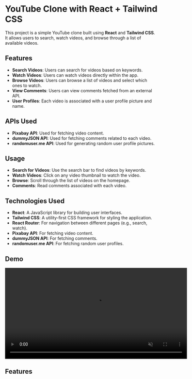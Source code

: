 # YouTube Clone with React + Tailwind CSS

This project is a simple YouTube clone built using **React** and **Tailwind CSS**. It allows users to search, watch videos, and browse through a list of available videos.

## Features

- **Search Videos**: Users can search for videos based on keywords.
- **Watch Videos**: Users can watch videos directly within the app.
- **Browse Videos**: Users can browse a list of videos and select which ones to watch.
- **View Comments**: Users can view comments fetched from an external API.
- **User Profiles**: Each video is associated with a user profile picture and name.

## APIs Used

- **Pixabay API**: Used for fetching video content.
- **dummyJSON API**: Used for fetching comments related to each video.
- **randomuser.me API**: Used for generating random user profile pictures.

## Usage

- **Search for Videos**: Use the search bar to find videos by keywords.
- **Watch Videos**: Click on any video thumbnail to watch the video.
- **Browse**: Scroll through the list of videos on the homepage.
- **Comments**: Read comments associated with each video.

## Technologies Used

- **React**: A JavaScript library for building user interfaces.
- **Tailwind CSS**: A utility-first CSS framework for styling the application.
- **React Router**: For navigation between different pages (e.g., search, watch).
- **Pixabay API**: For fetching video content.
- **dummyJSON API**: For fetching comments.
- **randomuser.me API**: For fetching random user profiles.

## Demo

<!-- Autoplay video example -->
<video width="600" controls autoplay muted>
  <source src="./demo.mkv" type="video/mp4">
  Your browser does not support the video tag.
</video>

## Features
